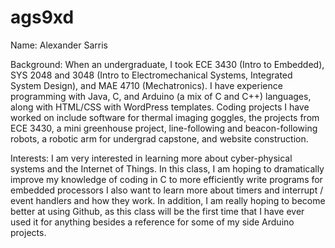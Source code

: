 # ags9xd
Name: Alexander Sarris

Background:
When an undergraduate, I took ECE 3430 (Intro to Embedded), SYS 2048 and 3048 (Intro to Electromechanical Systems, Integrated System 
Design), and MAE 4710 (Mechatronics). I have experience programming with Java, C, and Arduino (a mix of C and C++) languages, along with 
HTML/CSS with WordPress templates.  Coding projects I have worked on include software for thermal imaging goggles, the projects from ECE 
3430, a mini greenhouse project, line-following and beacon-following robots, a robotic arm for undergrad capstone, and website 
construction. 

Interests:
I am very interested in learning more about cyber-physical systems and the Internet of Things.  In this class, I am hoping to dramatically 
improve my knowledge of coding in C to more efficiently write programs for embedded processors  I also want to learn more about timers and 
interrupt / event handlers and how they work.  In addition, I am really hoping to become better at using Github, as this class will be the 
first time that I have ever used it for anything besides a reference for some of my side Arduino projects.
